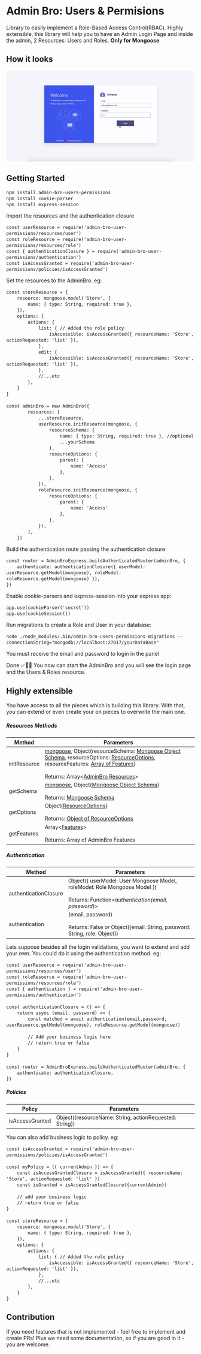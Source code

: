 # Admin Bro: Users & Permisions

Library to easily implement a Role-Based Access Control(RBAC). Highly extensible, this library will help you to have an Admin Login Page and inside the admin, 2 Resources: Users and Roles.
**Only for Mongoose**

## How it looks
<img src='./docs/animated.gif'>

## Getting Started
```
npm install admin-bro-users-permissions
npm install cookie-parser
npm install express-session
```

Import the resources and the authentication closure
```
const userResource = require('admin-bro-user-permissions/resources/user')
const roleResource = require('admin-bro-user-permissions/resources/role')
const { authenticationClosure } = require('admin-bro-user-permissions/authentication')
const isAccessGranted = require('admin-bro-user-permissions/policies/isAccessGranted')
```

Set the resources to the AdminBro. eg:
```
const storeResource = {
    resource: mongoose.model('Store', {
        name: { type: String, required: true },
    }),
    options: {
        actions: {
            list: { // Added the role policy
                isAccessible: isAccessGranted({ resourceName: 'Store', actionRequested: 'list' }),
            },
            edit: { 
                isAccessible: isAccessGranted({ resourceName: 'Store', actionRequested: 'list' }),
            },
            //...etc
        },
    }
}

const adminBro = new AdminBro({
        resources: [
            ...storeResource,
            userResource.initResource(mongoose, {
                resourceSchema: {
                    name: { type: String, required: true }, //optional
                    ...yourSchema
                },
                resourceOptions: {
                    parent: {
                        name: 'Access'
                    },
                },
            }),
            roleResource.initResource(mongoose, {
                resourceOptions: {
                    parent: {
                        name: 'Access'
                    },
                },
            }),
        ],
    })
```

Build the authentication route passing the authentication closure:
```
const router = AdminBroExpress.buildAuthenticatedRouter(adminBro, {
    authenticate: authenticationClosure({ userModel: userResource.getModel(mongoose), roleModel: roleResource.getModel(mongoose) }),
})
```

Enable cookie-parsers and express-session into your express app:
```
app.use(cookieParser('secret'))
app.use(cookieSession())
```

Run migrations to create a Role and User in your database:
```
node ./node_modules/.bin/admin-bro-users-permissions-migrations --connectionString="mongodb://localhost:27017/yourDataBase"
```
You must receive the email and password to login in the panel

Done :white_check_mark::tada::tada: 
You now can start the AdminBro and you will see the login page and the Users & Roles resource.

## Highly extensible
You have access to all the pieces which is building this library. With that, you can extend or even create your on pieces to overwrite the main one.

##### Resources Methods
Method | Parameters
------ | -------
initResource | [mongoose](https://mongoosejs.com/docs/api/mongoose.html), Object{resourceSchema: [Mongoose Object Schema](https://mongoosejs.com/docs/schematypes.html), resourceOptions: [ResourceOptions](https://adminbro.com/ResourceOptions.html), resourceFeatures: [Array of Features](https://adminbro.com/tutorial-features.html)} <br><br> Returns: Array<[AdminBro Resources](https://adminbro.com/AdminBro.html#resourcesl)>
getSchema | [mongoose](https://mongoosejs.com/docs/api/mongoose.html), Object{[Mongoose Object Schema](https://mongoosejs.com/docs/schematypes.html)} <br><br>Returns: [Mongoose Schema](https://mongoosejs.com/docs/guide.html)
getOptions | Object{[ResourceOptions](https://adminbro.com/ResourceOptions.html)} <br><br>Returns: [Object of ResourceOptions](https://adminbro.com/ResourceOptions.html)
getFeatures | Array<[Features](https://adminbro.com/tutorial-features.html)> <br><br>Returns: Array of AdminBro Features

##### Authentication
Method | Parameters
------ | -------
authenticationClosure | Object({ userModel: User Mongoose Model, roleModel: Role Mongoose Model }) <br><br>Returns: Function<*authentication(email, password)*>
authentication | (email, password) <br><br>Returns: False *or* Object({email: String, password: String, role: Object})

Lets suppose besides all the login validations, you want to extend and add your own. You could do it using the authentication method. eg:

```
const userResource = require('admin-bro-user-permissions/resources/user')
const roleResource = require('admin-bro-user-permissions/resources/role')
const { authentication } = require('admin-bro-user-permissions/authentication')

const authenticationClosure = () => {
    return async (email, password) => {
        const matched = await authentication(email,password, userResource.getModel(mongoose), roleResource.getModel(mongoose))

        // Add your business logic here
        // return true or false
    }
}

const router = AdminBroExpress.buildAuthenticatedRouter(adminBro, {
    authenticate: authenticationClosure,
})
```

##### Policies
Policy | Parameters
------ | -------
isAccessGranted | Object({resourceName: String, actionRequested: String})

You can also add business logic to policy. eg:

```
const isAccessGranted = require('admin-bro-user-permissions/policies/isAccessGranted')

const myPolicy = ({ currentAdmin }) => {
    const isAccessGrantedClosure = isAccessGranted({ resourceName: 'Store', actionRequested: 'list' })
    const isGranted = isAccessGrantedClosure({currentAdmin})

    // add your business logic
    // return true or false
}

const storeResource = {
    resource: mongoose.model('Store', {
        name: { type: String, required: true },
    }),
    options: {
        actions: {
            list: { // Added the role policy
                isAccessible: isAccessGranted({ resourceName: 'Store', actionRequested: 'list' }),
            },
            //...etc
        },
    }
}
```

## Contribution
If you need features that is not implemented - feel free to implement and create PRs!
Plus we need some documentation, so if you are good in it - you are welcome.